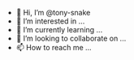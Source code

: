 - 👋 Hi, I’m @tony-snake
- 👀 I’m interested in ...
- 🌱 I’m currently learning ...
- 💞️ I’m looking to collaborate on ...
- 📫 How to reach me ...

<!---
tony-snake/tony-snake is a ✨ special ✨ repository because its `README.md` (this file) appears on your GitHub profile.
You can click the Preview link to take a look at your changes.
--->
